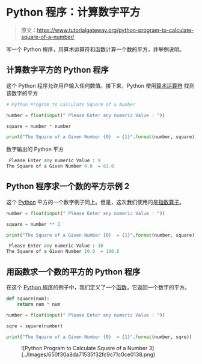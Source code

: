 # Python 程序：计算数字平方

> 原文：<https://www.tutorialgateway.org/python-program-to-calculate-square-of-a-number/>

写一个 Python 程序，用算术运算符和函数计算一个数的平方，并举例说明。

## 计算数字平方的 Python 程序

这个 Python 程序允许用户输入任何数值。接下来，Python 使用[算术运算符](https://www.tutorialgateway.org/python-arithmetic-operators/) 找到该数字的平方

```py
# Python Program to Calculate Square of a Number

number = float(input(" Please Enter any numeric Value : "))

square = number * number

print("The Square of a Given Number {0}  = {1}".format(number, square))
```

数字输出的 Python 平方

```py
 Please Enter any numeric Value : 9
The Square of a Given Number 9.0  = 81.0
```

## Python 程序求一个数的平方示例 2

这个 [Python](https://www.tutorialgateway.org/python-tutorial/) 平方的一个数字例子同上。但是，这次我们使用的是[指数算子](https://www.tutorialgateway.org/python-arithmetic-operators/)。

```py
number = float(input(" Please Enter any numeric Value : "))

square = number ** 2

print("The Square of a Given Number {0}  = {1}".format(number, square))
```

```py
 Please Enter any numeric Value : 10
The Square of a Given Number 10.0  = 100.0
```

## 用函数求一个数的平方的 Python 程序

在这个 [Python 程序](https://www.tutorialgateway.org/python-programming-examples/)的例子中，我们定义了一个[函数](https://www.tutorialgateway.org/functions-in-python/)，它返回一个数字的平方。

```py
def square(num):
    return num * num

number = float(input(" Please Enter any numeric Value : "))

sqre = square(number)

print("The Square of a Given Number {0}  = {1}".format(number, sqre))
```

<figure class="wp-block-image">![Python Program to Calculate Square of a Number 3](../Images/650f30a8da71535f32fc9c71c0ce0138.png)</figure>